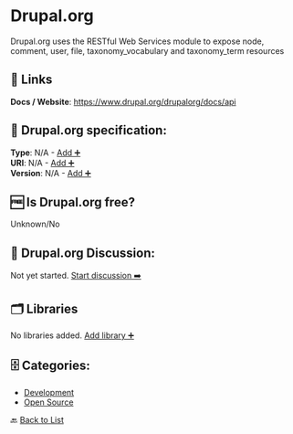 # Drupal.org
Drupal.org uses the RESTful Web Services module to expose node, comment, user, file, taxonomy_vocabulary and taxonomy_term resources

##  🔗 Links
**Docs / Website**: https://www.drupal.org/drupalorg/docs/api

## 🧬 Drupal.org specification:
**Type**: N/A - [Add ➕](https://github.com/apis-list/apis-list/edit/main/apis-list.yaml)  
**URI**: N/A - [Add ➕](https://github.com/apis-list/apis-list/edit/main/apis-list.yaml)  
**Version**: N/A - [Add ➕](https://github.com/apis-list/apis-list/edit/main/apis-list.yaml)

## 🆓 Is Drupal.org free?
 Unknown/No 

## 💬 Drupal.org Discussion:
Not yet started. [Start discussion ➡️](https://github.com/apis-list/apis-list/discussions/new)

## 🗂️ Libraries
No libraries added. [Add library ➕](https://github.com/apis-list/apis-list/edit/main/apis-list.yaml)    

## 🗄️ Categories:
- [Development](https://github.com/apis-list/apis-list#development-)
- [Open Source](https://github.com/apis-list/apis-list#open-source-)

🔙  [Back to List](https://github.com/apis-list/apis-list)
